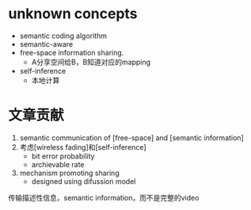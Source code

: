# unknown concepts
- semantic coding algorithm
- semantic-aware
- free-space information sharing.
    - A分享空间给B，B知道对应的mapping
- self-inference
    - 本地计算

# 文章贡献
1. semantic communication of [free-space] and [semantic information]
2. 考虑[wireless fading]和[self-inference]
    - bit error probability
    - archievable rate
3.  mechanism promoting sharing
    - designed using difussion model

传输描述性信息，semantic information，而不是完整的video

